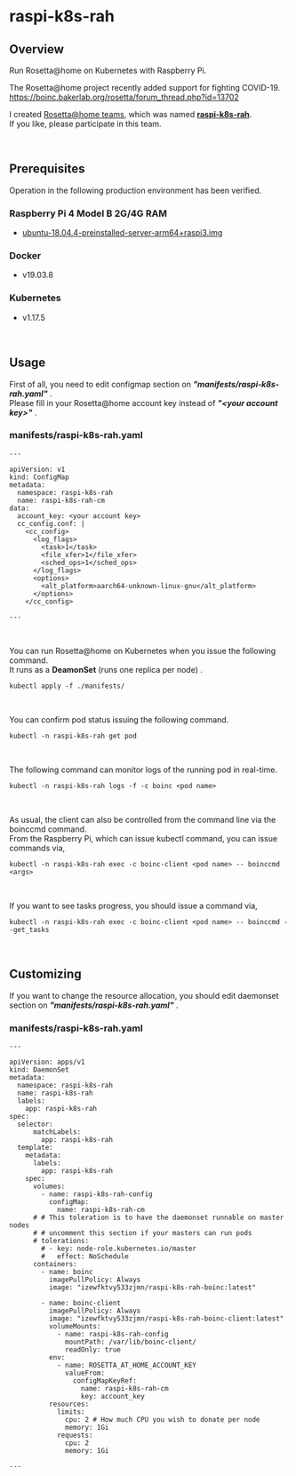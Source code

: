 # raspi-k8s-rah
## Overview
Run Rosetta@home on Kubernetes with Raspberry Pi.  

The Rosetta@home project recently added support for fighting COVID-19.  
https://boinc.bakerlab.org/rosetta/forum_thread.php?id=13702  

I created [Rosetta@home teams](https://boinc.bakerlab.org/rosetta/team.php), which was named [**raspi-k8s-rah**](https://boinc.bakerlab.org/rosetta/team_display.php?teamid=20154).  
If you like, please participate in this team.  

&nbsp;



## Prerequisites
Operation in the following production environment has been verified.  

### Raspberry Pi 4 Model B 2G/4G RAM
 - [ubuntu-18.04.4-preinstalled-server-arm64+raspi3.img](https://ubuntu.com/download/raspberry-pi)

### Docker
 - v19.03.8

### Kubernetes
 - v1.17.5

&nbsp;



## Usage
First of all, you need to edit configmap section on _**"manifests/raspi-k8s-rah.yaml"**_ .  
Please fill in your Rosetta@home account key instead of _**"\<your account key\>"**_ .  

### manifests/raspi-k8s-rah.yaml
```
---

apiVersion: v1
kind: ConfigMap
metadata:
  namespace: raspi-k8s-rah
  name: raspi-k8s-rah-cm
data:
  account_key: <your account key>
  cc_config.conf: |
    <cc_config>
      <log_flags>
        <task>1</task>
        <file_xfer>1</file_xfer>
        <sched_ops>1</sched_ops>
      </log_flags>
      <options>
        <alt_platform>aarch64-unknown-linux-gnu</alt_platform>
      </options>
    </cc_config>
    
---
```

&nbsp;

You can run Rosetta@home on Kubernetes when you issue the following command.  
It runs as a **DeamonSet** (runs one replica per node) .

```
kubectl apply -f ./manifests/
```

&nbsp;
  
You can confirm pod status issuing the following command.  

```
kubectl -n raspi-k8s-rah get pod
```

&nbsp;

The following command can monitor logs of the running pod in real-time.

```
kubectl -n raspi-k8s-rah logs -f -c boinc <pod name>
```

&nbsp;

As usual, the client can also be controlled from the command line via the boinccmd command.  
From the Raspberry Pi, which can issue kubectl command, you can issue commands via,

```
kubectl -n raspi-k8s-rah exec -c boinc-client <pod name> -- boinccmd <args>
```

&nbsp;

If you want to see tasks progress, you should issue a command via,

```
kubectl -n raspi-k8s-rah exec -c boinc-client <pod name> -- boinccmd --get_tasks
```

&nbsp;



## Customizing
If you want to change the resource allocation, you should edit daemonset section on  _**"manifests/raspi-k8s-rah.yaml"**_ . 

### manifests/raspi-k8s-rah.yaml

```
---

apiVersion: apps/v1
kind: DaemonSet
metadata:
  namespace: raspi-k8s-rah
  name: raspi-k8s-rah
  labels:
    app: raspi-k8s-rah
spec:
  selector:
      matchLabels:
        app: raspi-k8s-rah
  template:
    metadata:
      labels:
        app: raspi-k8s-rah
    spec:
      volumes:
        - name: raspi-k8s-rah-config
          configMap: 
            name: raspi-k8s-rah-cm
      # # This toleration is to have the daemonset runnable on master nodes
      # # uncomment this section if your masters can run pods
      # tolerations:
        # - key: node-role.kubernetes.io/master
        #   effect: NoSchedule
      containers:
        - name: boinc
          imagePullPolicy: Always
          image: "izewfktvy533zjmn/raspi-k8s-rah-boinc:latest"

        - name: boinc-client
          imagePullPolicy: Always
          image: "izewfktvy533zjmn/raspi-k8s-rah-boinc-client:latest"
          volumeMounts:
            - name: raspi-k8s-rah-config
              mountPath: /var/lib/boinc-client/
              readOnly: true
          env:
            - name: ROSETTA_AT_HOME_ACCOUNT_KEY
              valueFrom:
                configMapKeyRef:
                  name: raspi-k8s-rah-cm
                  key: account_key
          resources:
            limits:
              cpu: 2 # How much CPU you wish to donate per node
              memory: 1Gi
            requests:
              cpu: 2
              memory: 1Gi

---
```
